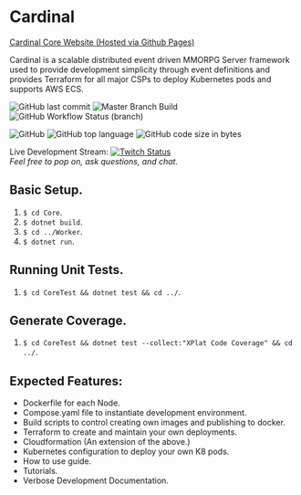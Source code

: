 # Cardinal
[Cardinal Core Website (Hosted via Github Pages)](https://cardinalcore.io)
  
Cardinal is a scalable distributed event driven MMORPG Server framework used to provide development simplicity through event definitions and provides Terraform for all major CSPs to deploy Kubernetes pods and supports AWS ECS.
  
![GitHub last commit](https://img.shields.io/github/last-commit/sarahjabado/cardinal) ![Master Branch Build](https://img.shields.io/github/checks-status/sarahjabado/cardinal/master) ![GitHub Workflow Status (branch)](https://img.shields.io/github/workflow/status/sarahjabado/cardinal/CodeQL/master?label=SCA)
  
![GitHub](https://img.shields.io/github/license/sarahjabado/cardinal) ![GitHub top language](https://img.shields.io/github/languages/top/sarahjabado/cardinal) ![GitHub code size in bytes](https://img.shields.io/github/languages/code-size/sarahjabado/cardinal)

Live Development Stream: [![Twitch Status](https://img.shields.io/twitch/status/BlankFoxGirl)](https://twitch.tv/BlankFoxGirl)  
*Feel free to pop on, ask questions, and chat.*

## Basic Setup.
1. `$ cd Core`.
1. `$ dotnet build`.
1. `$ cd ../Worker`.
1. `$ dotnet run`.

## Running Unit Tests.
1. `$ cd CoreTest && dotnet test && cd ../`.

## Generate Coverage.
1. `$ cd CoreTest && dotnet test --collect:"XPlat Code Coverage" && cd ../`.

## Expected Features:
- Dockerfile for each Node.
- Compose.yaml file to instantiate development environment.
- Build scripts to control creating own images and publishing to docker.
- Terraform to create and maintain your own deployments.
- Cloudformation (An extension of the above.)
- Kubernetes configuration to deploy your own K8 pods.
- How to use guide.
- Tutorials.
- Verbose Development Documentation.